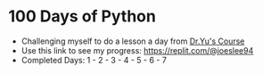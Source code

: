 # 100 Days of Python
- Challenging myself to do a lesson a day from [Dr.Yu's Course](https://digitalu.udemy.com/course/100-days-of-code/learn/lecture/23154980?start=15#overview)
- Use this link to see my progress: https://replit.com/@joeslee94
- Completed Days: 1 - 2 - 3 - 4 - 5 - 6 - 7
